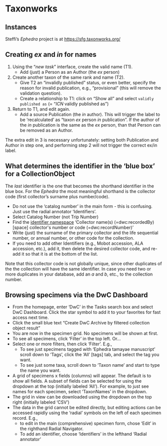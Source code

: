 # Taxonworks

## Instances

Steffi’s _Ephedra_ project is at <https://sfg.taxonworks.org/>

## Creating _ex_ and _in_ for names

 1. Using the “_new task_” interface, create the valid name (T1). 
    * Add (just) a Person as an Author (the _ex_ person)
 2. Create another taxon of the same rank and name (T2). 
    * Give T2 an “invalidly published” status, or even better, specify
      the reason for invalid publication, e.g., “provisional” (this
      will remove the validation question).
    * Create a relationship to T1: click on “Show all” and select
      `validly published as` (= “_ICN_ validly published as”)
 3. Return to T1, and edit again.
    * Add a source Publication (the _in_ author).  This will trigger
      the label to be ‘recalculated’ as “taxon _ex_ person _in_
      publication”. If the author of the _in_ publication is the same
      as the _ex_ person, than that Person can be removed as an
      Author.  
      
The extra edit in 3 is necessary unfortunately: setting both
Publication and Author in step one, and performing step 2 will not
trigger the correct ex/in label.

## What determines the identifier in the ‘blue box’ for a CollectionObject

The _last_ identifier is the one that becomes the shorthand identifier
in the blue box.  For the _Ephedra_ the most meaningful shorthand is
the collector code (first collector’s surname plus number/code).

 * Do not use the ‘catalog number’ in the main form - this is
   confusing. Just use the radial annotator ‘Identifiers’. 
 * Select Catalog Number (not Trip Number)
 * Find the [identifier namespace][1] ‘Collector name(s)
   (=dwc:recordedBy) [space] collector's number or code
   (=dwc:recordNumber)’
 * Write (just) the surname of the primary collector and the life
   sequential number, or annual number, or other code for the
   collection.
 * If you need to add other Identifiers (e.g., Mobot accession, ALA
   accession, etc.), add it, then delete the desired collector code,
   and re-add it so that it is at the bottom of the list.

Note that this collector code is not globally unique, since other
duplicates of the the collection will have the same identifier. In
case you need two or more duplicates in your database, add an _a_ and
_b_, etc., to the collection number.

## Browsing specimens via the DwC Dashboard

 * From the homepage, enter ‘DwC’ in the Tasks search box and select
   DwC Dashboard. Click the star symbol to add it to your favorites
   for fast access next time.
 * Click the small blue text “Create DwC Archive by filtered
   collection object result”
 * You are now in the specimen grid. No specimens will be shown at
   first.
 * To see all specimens, click ‘Filter’ in the top left. Or...
 * Select one or more filters, then click ‘Filter’. E.g.,
    * To see just specimens tagged with ‘Ephedra tamayae manuscript’
      scroll down to ‘Tags’, click the ‘All’ [tags] tab, and select
      the tag you want.
    * To see just some taxa, scroll down to ‘Taxon name’ and start to
      type the name you want.
 * A grid of specimens x fields (columns) will appear. The default is
   to show all fields. A subset of fields can be selected for using
   the dropdown at the top (initially labeled ‘All’). For example, to
   just see names for each specimen, select ‘TaxonNames’ in the
   dropdown.
 * The grid in view can be downloaded using the dropdown on the top
   right (initially labeled ‘CSV’)
 * The data in the grid cannot be edited directly, but editing actions
   can be accessed rapidly using the ‘radial’ symbols on the left of
   each specimen record. E.g., 
    * to edit in the main (comprehensive) specimen form, chose ‘Edit’
      in the righthand Radial Navigator.
    * To add an identifier, choose ‘Identifiers’ in the lefthand
      ‘Radial annotator’

[1]: https://sfg.taxonworks.org/namespaces/10134
